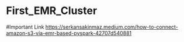 # First_EMR_Cluster
#Important Link https://serkansakinmaz.medium.com/how-to-connect-amazon-s3-via-emr-based-pyspark-42707d540881
